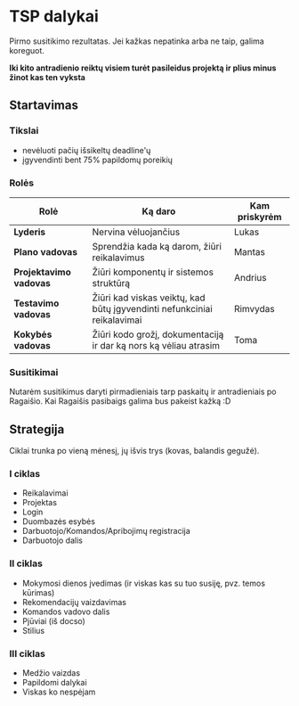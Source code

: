 # TSP dalykai

Pirmo susitikimo rezultatas. Jei kažkas nepatinka arba ne taip, galima koreguot.

**Iki kito antradienio reiktų visiem turėt pasileidus projektą ir plius minus žinot kas ten vyksta**

## Startavimas

### Tikslai

- nevėluoti pačių išsikeltų deadline'ų
- įgyvendinti bent 75% papildomų poreikių

### Rolės

| Rolė | Ką daro | Kam priskyrėm |
| ------------------------ | ----------------------------------------------------------------------- | -------- |
| **Lyderis**              | Nervina vėluojančius                                                    | Lukas    |
| **Plano vadovas**        | Sprendžia kada ką darom, žiūri reikalavimus                             | Mantas   |
| **Projektavimo vadovas** | Žiūri komponentų ir sistemos struktūrą                                  | Andrius  |
| **Testavimo vadovas**    | Žiūri kad viskas veiktų, kad būtų įgyvendinti nefunkciniai reikalavimai | Rimvydas |
| **Kokybės vadovas**      | Žiūri kodo grožį, dokumentaciją ir dar ką nors ką vėliau atrasim        | Toma     |

### Susitikimai

Nutarėm susitikimus daryti pirmadieniais tarp paskaitų ir antradieniais po Ragaišio. Kai Ragaišis pasibaigs galima bus pakeist kažką :D

## Strategija

Ciklai trunka po vieną mėnesį, jų išvis trys (kovas, balandis gegužė).

### I ciklas

- Reikalavimai
- Projektas
- Login
- Duombazės esybės
- Darbuotojo/Komandos/Apribojimų registracija
- Darbuotojo dalis

### II ciklas

- Mokymosi dienos įvedimas (ir viskas kas su tuo susiję, pvz. temos kūrimas)
- Rekomendacijų vaizdavimas
- Komandos vadovo dalis
- Pjūviai (iš docso)
- Stilius

### III ciklas

- Medžio vaizdas
- Papildomi dalykai
- Viskas ko nespėjam

